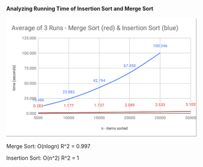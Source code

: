 #### Analyzing Running Time of Insertion Sort and Merge Sort
![Sort Comparison](https://github.com/Kourchenko/CS325-S2019/blob/master/Midterm-Review/SortComparison.png)

Merge Sort:     O(nlogn)
R^2 = 0.997

Insertion Sort: O(n^2)
R^2 = 1
